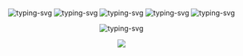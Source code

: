### 


 <p align="center">
   <img src="https://img.shields.io/badge/loster-y3ff18-green" alt="typing-svg">
   <img src="https://img.shields.io/badge/github-y3ff18-green" alt="typing-svg">
   <img src="https://img.shields.io/badge/python-y3ff18-green" alt="typing-svg">
 <img src="https://img.shields.io/badge/developer-y3ff18-green" alt="typing-svg">
 <img src="https://img.shields.io/badge/security-y3ff18-green" alt="typing-svg">
</p>


 
 <p align="center">
   <img src="https://readme-typing-svg.herokuapp.com?size=24&color=9DF79C&background=9AFFB700&lines=+++y3ff18+is+a+code+developer" alt="typing-svg">
</p>


   
     
     
<div align="center">
    <img  src="https://github-readme-streak-stats.herokuapp.com/?user=y3ff18" />
</div>

<!--
**y3ff18/y3ff18** is a ✨ _special_ ✨ repository because its `README.md` (this file) appears on your GitHub profile.

Here are some ideas to get you started:

- 🔭 I’m currently working on ...
- 🌱 I’m currently learning ...
- 👯 I’m looking to collaborate on ...
- 🤔 I’m looking for help with ...
- 💬 Ask me about ...
- 📫 How to reach me: ...
- 😄 Pronouns: ...
- ⚡ Fun fact: ...
-->
  
    
      
      





